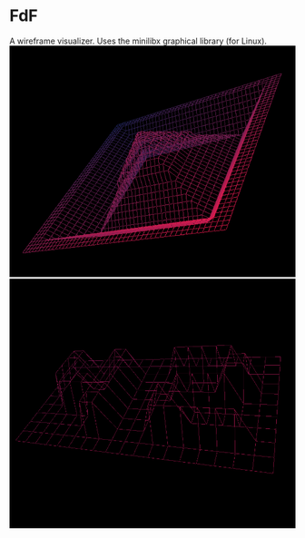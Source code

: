 # FdF

A wireframe visualizer.
Uses the minilibx graphical library (for Linux).
![screenshot](./screenshots/screenshot1.png)
![screenshot](./screenshots/screenshot2.png)
